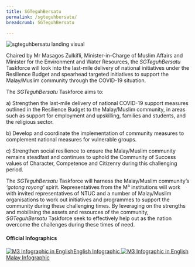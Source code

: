 ```yaml
---
title: SGTeguhBersatu
permalink: /sgteguhbersatu/
breadcrumb: SGTeguhBersatu

---
```


![sgteguhbersatu landing visual](/images/sgteguhbersatu_landing.png)

Chaired by Mr Masagos Zulkifli, Minister-in-Charge of Muslim Affairs and Minister for the Environment and Water Resources, the *SGTeguhBersatu* Taskforce will look into the last-mile delivery of national initiatives under the Resilience Budget and spearhead targeted initiatives to support the Malay/Muslim community through the COVID-19 situation.

The *SGTeguhBersatu* Taskforce aims to:

a)       Strengthen the last-mile delivery of national COVID-19 support measures outlined in the Resilience Budget to the Malay/Muslim community, in areas such as support for employment and upskilling, families and students, and the religious sector.

b)    Develop and coordinate the implementation of community measures to complement national measures for vulnerable groups.

c)     Strengthen social resilience to ensure the Malay/Muslim community remains steadfast and continues to uphold the Community of Success values of Character, Competence and Citizenry during this challenging period.

The *SGTeguhBersatu* Taskforce will harness the Malay/Muslim community’s *‘gotong royong’* spirit. Representatives from the M³ institutions will work with invited representatives of NTUC and a number of Malay/Muslim organisations to work out initiatives and programmes to support the community during these challenging times. By leveraging on the strengths and mobilising the assets and resources of the community, *SGTeguhBersatu* Taskforce seek to effectively help out as the nation overcome the challenges during these times of need.

#### **Official Infographics**

<a href="/images/PDF/sgteguhbersatu_infographic_eng_639kb.pdf" class="project-link no-pdf-icon" target="_blank">
  <img src="/images/sgteguhbersatu_infographic_eng_thumb.jpg" alt="M3 Infographic in English">English Infographic
</a>

<a href="/images/PDF/sgteguhbersatu_infographic_mal_639kb.pdf" class="project-link no-pdf-icon" target="_blank">
  <img src="/images/sgteguhbersatu_infographic_mal.jpg" alt="M3 Infographic in English">Malay Infographic
</a>
